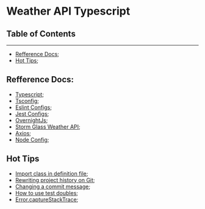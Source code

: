 # Weather API Typescript

## Table of Contents
---
- [Refference Docs](#refferencedocs);
- [Hot Tips](#hottips);

## Refference Docs:
- [Typescript]();
- [Tsconfig](https://www.typescriptlang.org/docs/handbook/tsconfig-json.html);
- [Eslint Configs](https://eslint.org/docs/user-guide/configuring/);
- [Jest Configs](https://jestjs.io/docs/configuration);
- [OvernightJs](https://github.com/seanpmaxwell/overnight);
- [Storm Glass Weather API](https://docs.stormglass.io/#/);
- [Axios](https://axios-http.com/docs/intro);
- [Node Config](https://github.com/lorenwest/node-config);

## Hot Tips
- [Import class in definition file](https://stackoverflow.com/questions/39040108/import-class-in-definition-file-d-ts/51114250#51114250);
- [Rewriting project history on Git](https://www.atlassian.com/git/tutorials/rewriting-history);
- [Changing a commit message](https://docs.github.com/en/github/committing-changes-to-your-project/creating-and-editing-commits/changing-a-commit-message);
- [How to use test doubles](https://leanpub.com/construindo-apis-testaveis-com-nodejs/read#leanpub-auto-test-doubles);
- [Error.captureStackTrace](https://nodejs.org/api/errors.html#errors_error_capturestacktrace_targetobject_constructoropt);